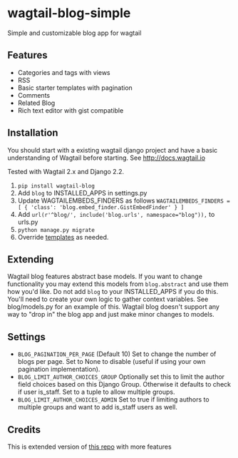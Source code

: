 # wagtail-blog-simple
Simple  and customizable blog app for wagtail 

## Features

- Categories and tags with views
- RSS
- Basic starter templates with pagination
- Comments
- Related Blog
- Rich text editor with gist compatible

## Installation

You should start with a existing wagtail django project and have a basic understanding of Wagtail before starting.
See http://docs.wagtail.io

Tested with Wagtail 2.x and Django 2.2.

1. `pip install wagtail-blog`
2. Add `blog` to INSTALLED_APPS in settings.py 
3. Update WAGTAILEMBEDS_FINDERS as follows
`WAGTAILEMBEDS_FINDERS = [
    {
        'class': 'blog.embed_finder.GistEmbedFinder'
    }
]`
4. Add `url(r'^blog/', include('blog.urls', namespace="blog")),` to urls.py
5. `python manage.py migrate`
6. Override [templates](/blog/templates/blog/) as needed.

## Extending

Wagtail blog features abstract base models. If you want to change functionality you may extend this models from `blog.abstract` and use them how you'd like. Do not add `blog` to your INSTALLED_APPS if you do this. You'll need to create your own logic to gather context variables. See blog/models.py for an example of this. Wagtail blog doesn't support any way to "drop in" the blog app and just make minor changes to models.

## Settings

- `BLOG_PAGINATION_PER_PAGE` (Default 10) Set to change the number of blogs per page. Set to None to disable (useful if using your own pagination implementation).
- `BLOG_LIMIT_AUTHOR_CHOICES_GROUP` Optionally set this to limit the author field choices based on this Django Group. Otherwise it defaults to check if user is_staff. Set to a tuple to allow multiple groups.
- `BLOG_LIMIT_AUTHOR_CHOICES_ADMIN` Set to true if limiting authors to multiple groups and want to add is_staff users as well.

## Credits

This is extended version of [this repo](https://github.com/thelabnyc/wagtail_blog) with more features